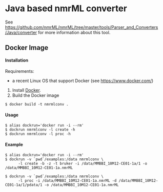 Java based nmrML converter
=======

See https://github.com/nmrML/nmrML/tree/master/tools/Parser_and_Converters/Java/converter for more information about this tool.

## Docker Image

#### Installation

Requirements:
   * a recent Linux OS that support Docker (see https://www.docker.com/)

1. Install [Docker](https://www.docker.com/).
2. Build the Docker image
```
$ docker build -t nmrmlconv .
```

#### Usage

```
$ alias dockrun='docker run -i --rm'
$ dockrun nmrmlconv -l create -h
$ dockrun nmrmlconv -l proc -h
```

#### Example

```
$ alias dockrun='docker run -i --rm'
$ dockrun -v `pwd`/examples:/data nmrmlconv \
      -l create -b -z -t bruker -i /data/MMBBI_10M12-CE01-1a/1 -o /data/MMBBI_10M12-CE01-1a.nmrML

$ dockrun -v `pwd`/examples:/data nmrmlconv \
      -l proc -i /data/MMBBI_10M12-CE01-1a.nmrML -d /data/MMBBI_10M12-CE01-1a/1/pdata/1 -o /data/MMBBI_10M12-CE01-1a.nmrML
```

